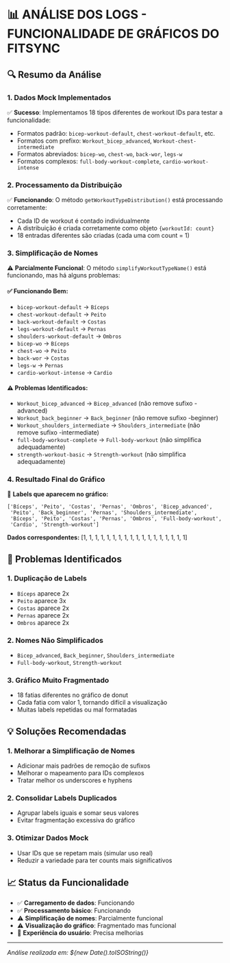 # 📊 ANÁLISE DOS LOGS - FUNCIONALIDADE DE GRÁFICOS DO FITSYNC

## 🔍 Resumo da Análise

### 1. **Dados Mock Implementados**
✅ **Sucesso**: Implementamos 18 tipos diferentes de workout IDs para testar a funcionalidade:
- Formatos padrão: `bicep-workout-default`, `chest-workout-default`, etc.
- Formatos com prefixo: `Workout_bicep_advanced`, `Workout-chest-intermediate`
- Formatos abreviados: `bicep-wo`, `chest-wo`, `back-wor`, `legs-w`
- Formatos complexos: `full-body-workout-complete`, `cardio-workout-intense`

### 2. **Processamento da Distribuição**
✅ **Funcionando**: O método `getWorkoutTypeDistribution()` está processando corretamente:
- Cada ID de workout é contado individualmente
- A distribuição é criada corretamente como objeto `{workoutId: count}`
- 18 entradas diferentes são criadas (cada uma com count = 1)

### 3. **Simplificação de Nomes**
⚠️ **Parcialmente Funcional**: O método `simplifyWorkoutTypeName()` está funcionando, mas há alguns problemas:

#### ✅ **Funcionando Bem:**
- `bicep-workout-default` → `Bíceps`
- `chest-workout-default` → `Peito`
- `back-workout-default` → `Costas`
- `legs-workout-default` → `Pernas`
- `shoulders-workout-default` → `Ombros`
- `bicep-wo` → `Bíceps`
- `chest-wo` → `Peito`
- `back-wor` → `Costas`
- `legs-w` → `Pernas`
- `cardio-workout-intense` → `Cardio`

#### ⚠️ **Problemas Identificados:**
- `Workout_bicep_advanced` → `Bicep_advanced` (não remove sufixo -advanced)
- `Workout_back_beginner` → `Back_beginner` (não remove sufixo -beginner)  
- `Workout_shoulders_intermediate` → `Shoulders_intermediate` (não remove sufixo -intermediate)
- `full-body-workout-complete` → `Full-body-workout` (não simplifica adequadamente)
- `strength-workout-basic` → `Strength-workout` (não simplifica adequadamente)

### 4. **Resultado Final do Gráfico**
🎯 **Labels que aparecem no gráfico:**
```
['Bíceps', 'Peito', 'Costas', 'Pernas', 'Ombros', 'Bicep_advanced', 
 'Peito', 'Back_beginner', 'Pernas', 'Shoulders_intermediate', 
 'Bíceps', 'Peito', 'Costas', 'Pernas', 'Ombros', 'Full-body-workout', 
 'Cardio', 'Strength-workout']
```

**Dados correspondentes:** [1, 1, 1, 1, 1, 1, 1, 1, 1, 1, 1, 1, 1, 1, 1, 1, 1, 1]

## 🚨 Problemas Identificados

### 1. **Duplicação de Labels**
- `Bíceps` aparece 2x
- `Peito` aparece 3x  
- `Costas` aparece 2x
- `Pernas` aparece 2x
- `Ombros` aparece 2x

### 2. **Nomes Não Simplificados**
- `Bicep_advanced`, `Back_beginner`, `Shoulders_intermediate`
- `Full-body-workout`, `Strength-workout`

### 3. **Gráfico Muito Fragmentado**
- 18 fatias diferentes no gráfico de donut
- Cada fatia com valor 1, tornando difícil a visualização
- Muitas labels repetidas ou mal formatadas

## 💡 Soluções Recomendadas

### 1. **Melhorar a Simplificação de Nomes**
- Adicionar mais padrões de remoção de sufixos
- Melhorar o mapeamento para IDs complexos
- Tratar melhor os underscores e hyphens

### 2. **Consolidar Labels Duplicados**
- Agrupar labels iguais e somar seus valores
- Evitar fragmentação excessiva do gráfico

### 3. **Otimizar Dados Mock**
- Usar IDs que se repetam mais (simular uso real)
- Reduzir a variedade para ter counts mais significativos

## 📈 Status da Funcionalidade
- ✅ **Carregamento de dados**: Funcionando
- ✅ **Processamento básico**: Funcionando  
- ⚠️ **Simplificação de nomes**: Parcialmente funcional
- ⚠️ **Visualização do gráfico**: Fragmentado mas funcional
- 🔧 **Experiência do usuário**: Precisa melhorias

---
*Análise realizada em: ${new Date().toISOString()}*
